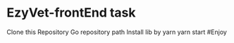 # EzyVet-frontEnd task
Clone this Repository
Go repository path
Install lib by yarn
yarn start
#Enjoy
